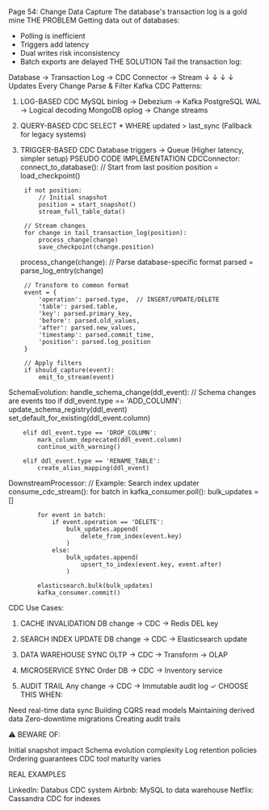 Page 54: Change Data Capture
The database's transaction log is a gold mine
THE PROBLEM
Getting data out of databases:
- Polling is inefficient
- Triggers add latency
- Dual writes risk inconsistency
- Batch exports are delayed
THE SOLUTION
Tail the transaction log:

Database → Transaction Log → CDC Connector → Stream
   ↓              ↓                ↓           ↓
Updates      Every Change    Parse & Filter  Kafka
CDC Patterns:
1. LOG-BASED CDC
   MySQL binlog → Debezium → Kafka
   PostgreSQL WAL → Logical decoding
   MongoDB oplog → Change streams

2. QUERY-BASED CDC
   SELECT * WHERE updated > last_sync
   (Fallback for legacy systems)

3. TRIGGER-BASED CDC
   Database triggers → Queue
   (Higher latency, simpler setup)
PSEUDO CODE IMPLEMENTATION
CDCConnector:
    connect_to_database():
        // Start from last position
        position = load_checkpoint()
        
        if not position:
            // Initial snapshot
            position = start_snapshot()
            stream_full_table_data()
            
        // Stream changes
        for change in tail_transaction_log(position):
            process_change(change)
            save_checkpoint(change.position)
    
    process_change(change):
        // Parse database-specific format
        parsed = parse_log_entry(change)
        
        // Transform to common format
        event = {
            'operation': parsed.type,  // INSERT/UPDATE/DELETE
            'table': parsed.table,
            'key': parsed.primary_key,
            'before': parsed.old_values,
            'after': parsed.new_values,
            'timestamp': parsed.commit_time,
            'position': parsed.log_position
        }
        
        // Apply filters
        if should_capture(event):
            emit_to_stream(event)

SchemaEvolution:
    handle_schema_change(ddl_event):
        // Schema changes are events too
        if ddl_event.type == 'ADD_COLUMN':
            update_schema_registry(ddl_event)
            set_default_for_existing(ddl_event.column)
            
        elif ddl_event.type == 'DROP_COLUMN':
            mark_column_deprecated(ddl_event.column)
            continue_with_warning()
            
        elif ddl_event.type == 'RENAME_TABLE':
            create_alias_mapping(ddl_event)

DownstreamProcessor:
    // Example: Search index updater
    consume_cdc_stream():
        for batch in kafka_consumer.poll():
            bulk_updates = []
            
            for event in batch:
                if event.operation == 'DELETE':
                    bulk_updates.append(
                        delete_from_index(event.key)
                    )
                else:
                    bulk_updates.append(
                        upsert_to_index(event.key, event.after)
                    )
                    
            elasticsearch.bulk(bulk_updates)
            kafka_consumer.commit()
CDC Use Cases:
1. CACHE INVALIDATION
   DB change → CDC → Redis DEL key

2. SEARCH INDEX UPDATE
   DB change → CDC → Elasticsearch update

3. DATA WAREHOUSE SYNC
   OLTP → CDC → Transform → OLAP

4. MICROSERVICE SYNC
   Order DB → CDC → Inventory service

5. AUDIT TRAIL
   Any change → CDC → Immutable audit log
✓ CHOOSE THIS WHEN:

Need real-time data sync
Building CQRS read models
Maintaining derived data
Zero-downtime migrations
Creating audit trails

⚠️ BEWARE OF:

Initial snapshot impact
Schema evolution complexity
Log retention policies
Ordering guarantees
CDC tool maturity varies

REAL EXAMPLES

LinkedIn: Databus CDC system
Airbnb: MySQL to data warehouse
Netflix: Cassandra CDC for indexes
